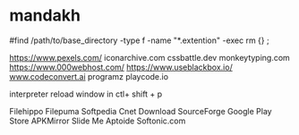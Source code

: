 # mandakh

#find /path/to/base_directory -type f -name "\*.extention" -exec rm {} \;

https://www.pexels.com/
iconarchive.com
cssbattle.dev
monkeytyping.com
https://www.000webhost.com/
https://www.useblackbox.io/
www.codeconvert.ai
programz
playcode.io

interpreter
reload window in ctl+ shift + p

Filehippo
Filepuma
Softpedia
Cnet Download
SourceForge
Google Play Store
APKMirror
Slide Me
Aptoide
Softonic.com
